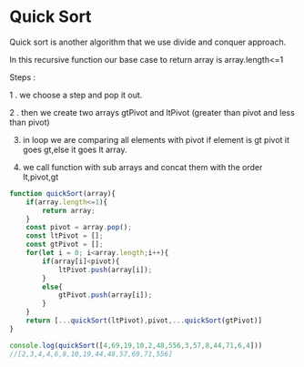 # Quick Sort

Quick sort is another algorithm that we use divide and conquer approach.

In this recursive function our base case to return array is array.length<=1

Steps : 

1 . we choose  a step and pop it out.

2 . then we create two arrays gtPivot and ltPivot (greater than pivot and less than pivot)

3. in loop we are comparing all elements with pivot if element is gt pivot it goes gt,else it goes lt array.

4. we call function with sub arrays and concat them with the order lt,pivot,gt


```js
function quickSort(array){
    if(array.length<=1){
        return array;
    }
    const pivot = array.pop();
    const ltPivot = [];
    const gtPivot = [];
    for(let i = 0; i<array.length;i++){
        if(array[i]<pivot){
            ltPivot.push(array[i]);
        }
        else{
            gtPivot.push(array[i]);
        }
    }
    return [...quickSort(ltPivot),pivot,...quickSort(gtPivot)]
}

console.log(quickSort([4,69,19,10,2,48,556,3,57,8,44,71,6,4]))
//[2,3,4,4,6,8,10,19,44,48,57,69,71,556]

```
